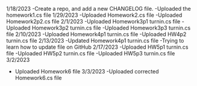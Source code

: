 1/18/2023 
  -Create a repo, and add a new CHANGELOG file.
  -Uploaded the homework1.cs file
1/29/2023
  -Uploaded Homework2.cs file
  -Uploaded Homework2p2.cs file
2/1/2023
  -Uploaded Homework3p1 turnin.cs file
  -Uploaded Homework3p2 turnin.cs file
  -Uploaded Homework3p3 turnin.cs file
 2/10/2023
  -Uploaded Homework4p1 turnin.cs file
  -Uploaded HW4p2 turnin.cs file
 2/13/2023
  -Updated Homework4p1 turnin.cs file
  -Trying to learn how to update file on GitHub
 2/17/2023
  -Uploaded HW5p1 turnin.cs file
  -Uploaded HW5p2 turnin.cs file
  -Uploaded HW5p3 turnin.cs file
3/2/2023
  - Uploaded Homework6 file
3/3/2023
  -Uploaded corrected Homework6.cs file
 
